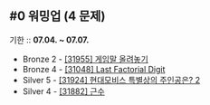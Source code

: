 ## #0 워밍업 (4 문제)

기한 :: **07.04. ~ 07.07.**

- Bronze 2 - [[31955] 게임말 올려놓기](https://www.acmicpc.net/problem/31995)
- Bronze 4 - [[31048] Last Factorial Digit](https://www.acmicpc.net/problem/31048)
- Silver 5 - [[31924] 현대모비스 특별상의 주인공은? 2](https://www.acmicpc.net/problem/31924)
- Silver 4 - [[31882] 근수](https://www.acmicpc.net/problem/31882)
